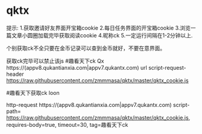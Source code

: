 # qktx
提示:
1.获取邀请好友界面开宝箱cookie
2.每日任务界面的开宝箱cookie
3.浏览一篇文章小圆圈加载完毕获取阅读cookie
4.昵称ck
5.一定运行间隔在1-2分钟以上.

个别获取ck不全只要在金币记录可以查到金币就好，不要在意界面。

获取ck完毕可以禁止该js
#趣看天下ck Qx
https:\/\/(appv8\.qukantianxia\.com|appv7\.qukantx\.com) url script-request-header https://raw.githubusercontent.com/zmmmasa/qktx/master/qktx_cookie.js

#趣看天下获取ck loon

http-request https:\/\/(appv8\.qukantianxia\.com|appv7\.qukantx\.com) script-path= https://raw.githubusercontent.com/zmmmasa/qktx/master/qktx_cookie.js, requires-body=true, timeout=30, tag=趣看天下ck

